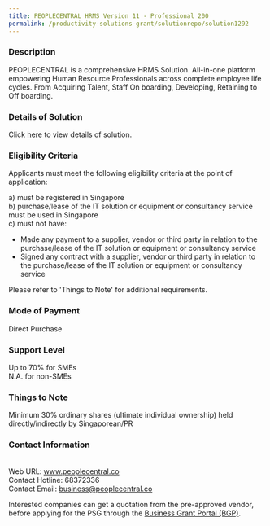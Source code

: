 ```yaml
---
title: PEOPLECENTRAL HRMS Version 11 - Professional 200
permalink: /productivity-solutions-grant/solutionrepo/solution1292
---
```


### Description

PEOPLECENTRAL is a comprehensive HRMS Solution. All-in-one platform empowering Human Resource Professionals across complete employee life cycles. From Acquiring Talent, Staff On boarding, Developing, Retaining to Off boarding.

### Details of Solution

Click <a href='https://www.gobusiness.gov.sg/images/psg/Desensitised_PeopleCentral_HRMS_Annex_3_CR_wef_4_Nov_2021_Part_4.pdf' target='_blank' rel='noopener'>here</a> to view details of solution.

### Eligibility Criteria

Applicants must meet the following eligibility criteria at the point of application:

a) must be registered in Singapore <br>
b) purchase/lease of the IT solution or equipment or consultancy service must be used in Singapore <br>
c) must not have:
- Made any payment to a supplier, vendor or third party in relation to the purchase/lease of the IT solution or equipment or consultancy service
- Signed any contract with a supplier, vendor or third party in relation to the purchase/lease of the IT solution or equipment or consultancy service

Please refer to 'Things to Note' for additional requirements.

### Mode of Payment
Direct Purchase

### Support Level
Up to 70% for SMEs <br>
N.A. for non-SMEs

### Things to Note
 Minimum 30% ordinary shares (ultimate individual ownership) held directly/indirectly by Singaporean/PR

### Contact Information
<br>Web URL: www.peoplecentral.co <br>Contact Hotline: 68372336 <br>Contact Email: business@peoplecentral.co<br>

Interested companies can get a quotation from the pre-approved vendor, before applying for the PSG through the <a target='_blank' rel='noopener' href='https://www.businessgrants.gov.sg/'>Business Grant Portal (BGP)</a>.
